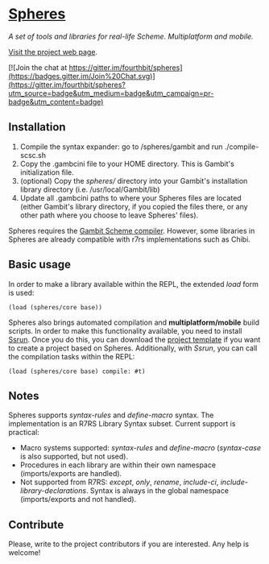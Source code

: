 # [Spheres](http://www.schemespheres.org)

_A set of tools and libraries for real-life Scheme. Multiplatform and mobile._

[Visit the project web page](http://www.schemespheres.org).

[![Join the chat at https://gitter.im/fourthbit/spheres](https://badges.gitter.im/Join%20Chat.svg)](https://gitter.im/fourthbit/spheres?utm_source=badge&utm_medium=badge&utm_campaign=pr-badge&utm_content=badge)


## Installation

1. Compile the syntax expander: go to /spheres/gambit and run ./compile-scsc.sh
2. Copy the .gambcini file to your HOME directory. This is Gambit's initialization file.
3. (optional) Copy the _spheres/_ directory into your Gambit's installation library directory (i.e. /usr/local/Gambit/lib)
4. Update all .gambcini paths to where your Spheres files are located (either Gambit's library directory, if you copied the files there, or any other path where you choose to leave Spheres' files).

Spheres requires the [Gambit Scheme compiler](http://gambitscheme.org). However, some libraries in Spheres are already compatible with r7rs implementations such as Chibi.


## Basic usage

In order to make a library available within the REPL, the extended _load_ form is used:

    (load (spheres/core base))

Spheres also brings automated compilation and __multiplatform/mobile__ build scripts. In order to make this functionality available, you need to install [Ssrun](https://github.com/fourthbit/ssrun). Once you do this, you can download the [project template](https://github.com/fourthbit/sphere-project) if you want to create a project based on Spheres. Additionally, with _Ssrun_, you can call the compilation tasks within the REPL:

    (load (spheres/core base) compile: #t)


## Notes

Spheres supports _syntax-rules_ and _define-macro_ syntax. The implementation is an R7RS Library Syntax subset. Current support is practical:

* Macro systems supported: _syntax-rules_ and _define-macro_ (_syntax-case_ is also supported, but not used).
* Procedures in each library are within their own namespace (imports/exports are handled).
* Not supported from R7RS: _except_, _only_, _rename_, _include-ci_, _include-library-declarations_. Syntax is always in the global namespace (imports/exports and not handled).


## Contribute

Please, write to the project contributors if you are interested. Any help is welcome!

